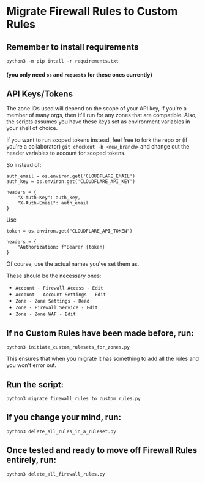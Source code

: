 # Migrate Firewall Rules to Custom Rules

## Remember to install requirements 
```python3 -m pip intall -r requirements.txt```

#### (you only need `os` and `requests` for these ones currently)

## API Keys/Tokens
The zone IDs used will depend on the scope of your API key, if you're a member of many orgs, then it'll run for any zones that are compatible. Also, the scripts assumes you have these keys set as environment variables in your shell of choice.

If you want to run scoped tokens instead, feel free to fork the repo or (if you're a collaborator) `git checkout -b <new_branch>` and change out the header variables to account for scoped tokens.

So instead of:

```
auth_email = os.environ.get('CLOUDFLARE_EMAIL')
auth_key = os.environ.get('CLOUDFLARE_API_KEY')

headers = {
    "X-Auth-Key": auth_key,
    "X-Auth-Email": auth_email
}
```

Use

```
token = os.environ.get("CLOUDFLARE_API_TOKEN")

headers = {
    "Authorization: f"Bearer {token}
}
```

Of course, use the actual names you've set them as.

These should be the necessary ones:
- `Account - Firewall Access - Edit`
- `Account - Account Settings - Edit`
- `Zone - Zone Settings - Read`
- `Zone - Firewall Service - Edit`
- `Zone - Zone WAF - Edit`

## If no Custom Rules have been made before, run:
```python3 initiate_custom_rulesets_for_zones.py``` 

This ensures that when you migrate it has something to add all the rules and you won't error out.

## Run the script:
```python3 migrate_firewall_rules_to_custom_rules.py```

## If you change your mind, run:
```python3 delete_all_rules_in_a_ruleset.py```

## Once tested and ready to move off Firewall Rules entirely, run:
```python3 delete_all_firewall_rules.py```
